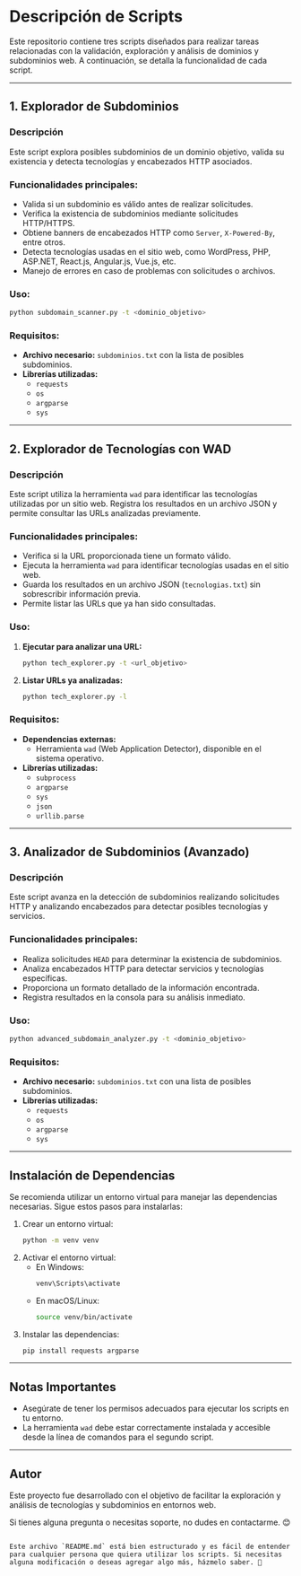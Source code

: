

# Descripción de Scripts

Este repositorio contiene tres scripts diseñados para realizar tareas relacionadas con la validación, exploración y análisis de dominios y subdominios web. A continuación, se detalla la funcionalidad de cada script.

---

## **1. Explorador de Subdominios**
### Descripción
Este script explora posibles subdominios de un dominio objetivo, valida su existencia y detecta tecnologías y encabezados HTTP asociados.

### Funcionalidades principales:
- Valida si un subdominio es válido antes de realizar solicitudes.
- Verifica la existencia de subdominios mediante solicitudes HTTP/HTTPS.
- Obtiene banners de encabezados HTTP como `Server`, `X-Powered-By`, entre otros.
- Detecta tecnologías usadas en el sitio web, como WordPress, PHP, ASP.NET, React.js, Angular.js, Vue.js, etc.
- Manejo de errores en caso de problemas con solicitudes o archivos.

### Uso:
```bash
python subdomain_scanner.py -t <dominio_objetivo>
```

### Requisitos:
- **Archivo necesario:** `subdominios.txt` con la lista de posibles subdominios.
- **Librerías utilizadas:**
  - `requests`
  - `os`
  - `argparse`
  - `sys`

---

## **2. Explorador de Tecnologías con WAD**
### Descripción
Este script utiliza la herramienta `wad` para identificar las tecnologías utilizadas por un sitio web. Registra los resultados en un archivo JSON y permite consultar las URLs analizadas previamente.

### Funcionalidades principales:
- Verifica si la URL proporcionada tiene un formato válido.
- Ejecuta la herramienta `wad` para identificar tecnologías usadas en el sitio web.
- Guarda los resultados en un archivo JSON (`tecnologias.txt`) sin sobrescribir información previa.
- Permite listar las URLs que ya han sido consultadas.

### Uso:
1. **Ejecutar para analizar una URL:**
   ```bash
   python tech_explorer.py -t <url_objetivo>
   ```
2. **Listar URLs ya analizadas:**
   ```bash
   python tech_explorer.py -l
   ```

### Requisitos:
- **Dependencias externas:**
  - Herramienta `wad` (Web Application Detector), disponible en el sistema operativo.
- **Librerías utilizadas:**
  - `subprocess`
  - `argparse`
  - `sys`
  - `json`
  - `urllib.parse`

---

## **3. Analizador de Subdominios (Avanzado)**
### Descripción
Este script avanza en la detección de subdominios realizando solicitudes HTTP y analizando encabezados para detectar posibles tecnologías y servicios.

### Funcionalidades principales:
- Realiza solicitudes `HEAD` para determinar la existencia de subdominios.
- Analiza encabezados HTTP para detectar servicios y tecnologías específicas.
- Proporciona un formato detallado de la información encontrada.
- Registra resultados en la consola para su análisis inmediato.

### Uso:
```bash
python advanced_subdomain_analyzer.py -t <dominio_objetivo>
```

### Requisitos:
- **Archivo necesario:** `subdominios.txt` con una lista de posibles subdominios.
- **Librerías utilizadas:**
  - `requests`
  - `os`
  - `argparse`
  - `sys`

---

## **Instalación de Dependencias**
Se recomienda utilizar un entorno virtual para manejar las dependencias necesarias. Sigue estos pasos para instalarlas:
1. Crear un entorno virtual:
   ```bash
   python -m venv venv
   ```
2. Activar el entorno virtual:
   - En Windows:
     ```bash
     venv\Scripts\activate
     ```
   - En macOS/Linux:
     ```bash
     source venv/bin/activate
     ```
3. Instalar las dependencias:
   ```bash
   pip install requests argparse
   ```

---

## **Notas Importantes**
- Asegúrate de tener los permisos adecuados para ejecutar los scripts en tu entorno.
- La herramienta `wad` debe estar correctamente instalada y accesible desde la línea de comandos para el segundo script.

---

## **Autor**
Este proyecto fue desarrollado con el objetivo de facilitar la exploración y análisis de tecnologías y subdominios en entornos web.

Si tienes alguna pregunta o necesitas soporte, no dudes en contactarme. 😊
```

Este archivo `README.md` está bien estructurado y es fácil de entender para cualquier persona que quiera utilizar los scripts. Si necesitas alguna modificación o deseas agregar algo más, házmelo saber. 🚀
